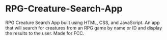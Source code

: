 # RPG-Creature-Search-App
RPG Creature Search App built using HTML, CSS, and JavaScript. An app that will search for creatures from an RPG game by name or ID and display the results to the user. Made for FCC.
